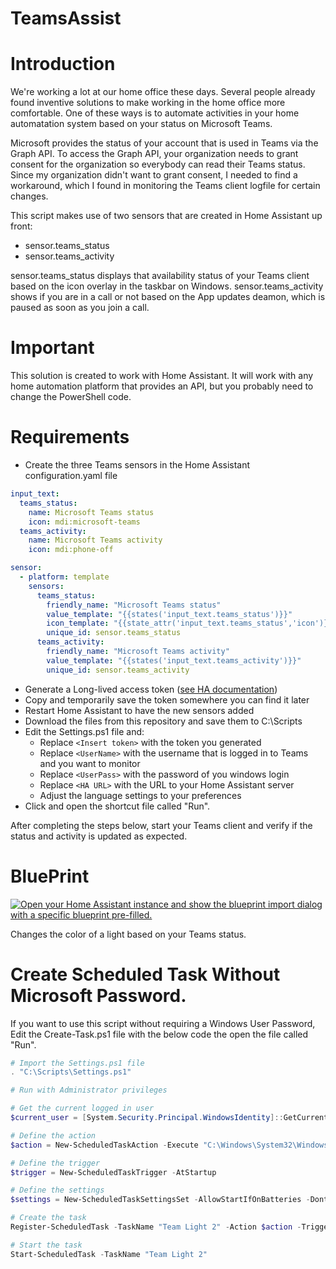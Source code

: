 # TeamsAssist



# Introduction
We're working a lot at our home office these days. Several people already found inventive solutions to make working in the home office more comfortable. One of these ways is to automate activities in your home automatation system based on your status on Microsoft Teams.

Microsoft provides the status of your account that is used in Teams via the Graph API. To access the Graph API, your organization needs to grant consent for the organization so everybody can read their Teams status. Since my organization didn't want to grant consent, I needed to find a workaround, which I found in monitoring the Teams client logfile for certain changes.

This script makes use of two sensors that are created in Home Assistant up front:
* sensor.teams_status
* sensor.teams_activity

sensor.teams_status displays that availability status of your Teams client based on the icon overlay in the taskbar on Windows. sensor.teams_activity shows if you are in a call or not based on the App updates deamon, which is paused as soon as you join a call.

# Important
This solution is created to work with Home Assistant. It will work with any home automation platform that provides an API, but you probably need to change the PowerShell code.

# Requirements
* Create the three Teams sensors in the Home Assistant configuration.yaml file

```yaml
input_text:
  teams_status:
    name: Microsoft Teams status
    icon: mdi:microsoft-teams
  teams_activity:
    name: Microsoft Teams activity
    icon: mdi:phone-off

sensor:
  - platform: template
    sensors:
      teams_status: 
        friendly_name: "Microsoft Teams status"
        value_template: "{{states('input_text.teams_status')}}"
        icon_template: "{{state_attr('input_text.teams_status','icon')}}"
        unique_id: sensor.teams_status
      teams_activity:
        friendly_name: "Microsoft Teams activity"
        value_template: "{{states('input_text.teams_activity')}}"
        unique_id: sensor.teams_activity

```
* Generate a Long-lived access token ([see HA documentation](https://developers.home-assistant.io/docs/auth_api/#long-lived-access-token))
* Copy and temporarily save the token somewhere you can find it later
* Restart Home Assistant to have the new sensors added
* Download the files from this repository and save them to C:\Scripts
* Edit the Settings.ps1 file and:
  * Replace `<Insert token>` with the token you generated
  * Replace `<UserName>` with the username that is logged in to Teams and you want to monitor
  * Replace `<UserPass>` with the password of you windows login
  * Replace `<HA URL>` with the URL to your Home Assistant server
  * Adjust the language settings to your preferences
* Click and open the shortcut file called "Run".

After completing the steps below, start your Teams client and verify if the status and activity is updated as expected.

# BluePrint

[![Open your Home Assistant instance and show the blueprint import dialog with a specific blueprint pre-filled.](https://my.home-assistant.io/badges/blueprint_import.svg)](https://my.home-assistant.io/redirect/blueprint_import/?blueprint_url=https%3A%2F%2Fgithub.com%2FHassassistant%2FTeamsAssist%2Fblob%2Fmain%2FAutomation%2Fteams-light.yaml) 

Changes the color of a light based on your Teams status.


# Create Scheduled Task Without Microsoft Password.

If you want to use this script without requiring a Windows User Password, Edit the Create-Task.ps1 file with the below code the open the file called "Run".

```ps1
# Import the Settings.ps1 file
. "C:\Scripts\Settings.ps1"

# Run with Administrator privileges

# Get the current logged in user
$current_user = [System.Security.Principal.WindowsIdentity]::GetCurrent().Name

# Define the action
$action = New-ScheduledTaskAction -Execute "C:\Windows\System32\WindowsPowerShell\v1.0\powershell.exe" -Argument "-ExecutionPolicy Bypass -File `"C:\Scripts\Get-TeamsStatus.ps1`"" -WorkingDirectory "C:\Scripts"

# Define the trigger
$trigger = New-ScheduledTaskTrigger -AtStartup

# Define the settings
$settings = New-ScheduledTaskSettingsSet -AllowStartIfOnBatteries -DontStopIfGoingOnBatteries -StartWhenAvailable -DontStopOnIdleEnd

# Create the task
Register-ScheduledTask -TaskName "Team Light 2" -Action $action -Trigger $trigger -Settings $settings -User $current_user

# Start the task
Start-ScheduledTask -TaskName "Team Light 2"


```
